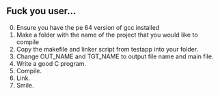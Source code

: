 ## Fuck you user...

0. Ensure you have the pe 64 version of gcc installed
1. Make a folder with the name of the project that you would like to compile
2. Copy the makefile and linker script from testapp into your folder.
3. Change OUT_NAME and TGT_NAME to output file name and main file.
4. Write a good C program.
5. Compile.
6. Link.
7. Smile.
